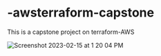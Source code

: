 # -awsterraform-capstone
This is a capstone project on terraform-AWS

![Screenshot 2023-02-15 at 1 20 04 PM](https://user-images.githubusercontent.com/63630291/218939520-829755fc-9961-4b17-84c7-173b4958863a.png)
